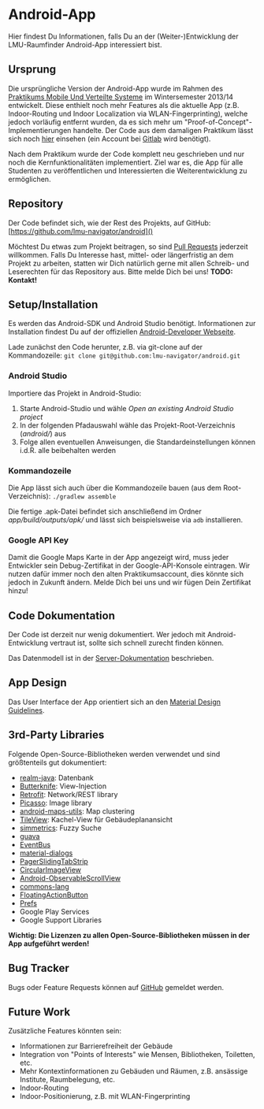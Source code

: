 # Android-App

Hier findest Du Informationen, falls Du an der (Weiter-)Entwicklung der LMU-Raumfinder Android-App
interessiert bist.

## Ursprung

Die ursprüngliche Version der Android-App wurde im Rahmen des [Praktikums Mobile Und Verteilte
Systeme][1] im Wintersemester 2013/14 entwickelt. Diese enthielt noch mehr Features als die
aktuelle App (z.B. Indoor-Routing und Indoor Localization via WLAN-Fingerprinting), welche jedoch
vorläufig entfernt wurden, da es sich mehr um "Proof-of-Concept"-Implementierungen handelte.
Der Code aus dem damaligen Praktikum lässt sich noch [hier][2] einsehen (ein Account bei [Gitlab][3]
wird benötigt).

Nach dem Praktikum wurde der Code komplett neu geschrieben und nur noch die Kernfunktionalitäten
implementiert. Ziel war es, die App für alle Studenten zu veröffentlichen und Interessierten die
Weiterentwicklung zu ermöglichen.

[1]: http://www.mobile.ifi.uni-muenchen.de/studium_lehre/verg_semester/ws1314/msp/index.html
[2]: https://gitlab.cip.ifi.lmu.de/loewe/lmu-navi
[3]: https://gitlab.cip.ifi.lmu.de/

## Repository

Der Code befindet sich, wie der Rest des Projekts, auf GitHub:
[https://github.com/lmu-navigator/android]()

Möchtest Du etwas zum Projekt beitragen, so sind [Pull Requests][4] jederzeit willkommen. Falls Du
Interesse hast, mittel- oder längerfristig an dem Projekt zu arbeiten, statten wir Dich natürlich
gerne mit allen Schreib- und Leserechten für das Repository aus. Bitte melde Dich bei uns!
**TODO: Kontakt!**

[4]: https://help.github.com/articles/using-pull-requests/

## Setup/Installation

Es werden das Android-SDK und Android Studio benötigt. Informationen zur Installation findest Du
auf der offiziellen [Android-Developer Webseite][5].

Lade zunächst den Code herunter, z.B. via git-clone auf der Kommandozeile:
`git clone git@github.com:lmu-navigator/android.git`

[5]: http://developer.android.com/index.html

### Android Studio

Importiere das Projekt in Android-Studio:

  1. Starte Android-Studio und wähle *Open an existing Android Studio project*
  2. In der folgenden Pfadauswahl wähle das Projekt-Root-Verzeichnis (*android/*) aus
  3. Folge allen eventuellen Anweisungen, die Standardeinstellungen können i.d.R. alle beibehalten
  werden

### Kommandozeile

Die App lässt sich auch über die Kommandozeile bauen (aus dem Root-Verzeichnis):
`./gradlew assemble`

Die fertige .apk-Datei befindet sich anschließend im Ordner *app/build/outputs/apk/* und lässt sich
beispielsweise via `adb` installieren.

### Google API Key

Damit die Google Maps Karte in der App angezeigt wird, muss jeder Entwickler sein Debug-Zertifikat
in der Google-API-Konsole eintragen. Wir nutzen dafür immer noch den alten Praktikumsaccount, dies
könnte sich jedoch in Zukunft ändern. Melde Dich bei uns und wir fügen Dein Zertifikat hinzu!

## Code Dokumentation

Der Code ist derzeit nur wenig dokumentiert. Wer jedoch mit Android-Entwicklung vertraut ist,
sollte sich schnell zurecht finden können.

Das Datenmodell ist in der [Server-Dokumentation](server.md) beschrieben.

## App Design

Das User Interface der App orientiert sich an den [Material Design Guidelines][22].

[22]: http://www.google.com/design/spec/material-design/introduction.html

## 3rd-Party Libraries

Folgende Open-Source-Bibliotheken werden verwendet und sind größtenteils gut dokumentiert:

  * [realm-java][6]: Datenbank
  * [Butterknife][7]: View-Injection
  * [Retrofit][8]: Network/REST library
  * [Picasso][9]: Image library
  * [android-maps-utils][10]: Map clustering
  * [TileView][11]: Kachel-View für Gebäudeplanansicht
  * [simmetrics][21]: Fuzzy Suche
  * [guava][12]
  * [EventBus][13]
  * [material-dialogs][14]
  * [PagerSlidingTabStrip][15]
  * [CircularImageView][16]
  * [Android-ObservableScrollView][17]
  * [commons-lang][18]
  * [FloatingActionButton][19]
  * [Prefs][20]
  * Google Play Services
  * Google Support Libraries

**Wichtig: Die Lizenzen zu allen Open-Source-Bibliotheken müssen in der App aufgeführt werden!**

[6]: https://github.com/realm/realm-java
[7]: https://github.com/JakeWharton/butterknife
[8]: https://github.com/square/retrofit
[9]: https://github.com/square/picasso
[10]: https://github.com/googlemaps/android-maps-utils
[11]: https://github.com/moagrius/TileView
[12]: https://github.com/google/guava
[13]: https://github.com/greenrobot/EventBus
[14]: https://github.com/afollestad/material-dialogs
[15]: https://github.com/jpardogo/PagerSlidingTabStrip
[16]: https://github.com/Pkmmte/CircularImageView
[17]: https://github.com/ksoichiro/Android-ObservableScrollView
[18]: https://github.com/apache/commons-lang
[19]: https://github.com/makovkastar/FloatingActionButton
[20]: https://github.com/Alexrs95/Prefs
[21]: http://sourceforge.net/projects/simmetrics/

## Bug Tracker

Bugs oder Feature Requests können auf [GitHub][23] gemeldet werden.

[23]: https://github.com/lmu-navigator/android/issues

## Future Work

Zusätzliche Features könnten sein:

  * Informationen zur Barrierefreiheit der Gebäude
  * Integration von "Points of Interests" wie Mensen, Bibliotheken,
  Toiletten, etc.
  * Mehr Kontextinformationen zu Gebäuden und Räumen, z.B. ansässige Institute, Raumbelegung, etc.
  * Indoor-Routing
  * Indoor-Positionierung, z.B. mit WLAN-Fingerprinting

